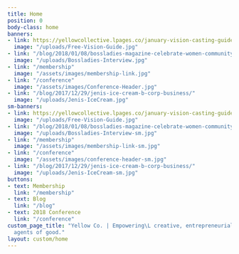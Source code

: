 ```yaml
---
title: Home
position: 0
body-class: home
banners:
- link: https://yellowcollective.lpages.co/january-vision-casting-guide/
  image: "/uploads/Free-Vision-Guide.jpg"
- link: "/blog/2018/01/08/bossladies-magazine-celebrate-women-community/"
  image: "/uploads/Bossladies-Interview.jpg"
- link: "/membership"
  image: "/assets/images/membership-link.jpg"
- link: "/conference"
  image: "/assets/images/Conference-Header.jpg"
- link: "/blog/2017/12/29/jenis-ice-cream-b-corp-business/"
  image: "/uploads/Jenis-IceCream.jpg"
sm-banners:
- link: https://yellowcollective.lpages.co/january-vision-casting-guide/
  image: "/uploads/Free-Vision-Guide.jpg"
- link: "/blog/2018/01/08/bossladies-magazine-celebrate-women-community/"
  image: "/uploads/Bossladies-Interview-sm.jpg"
- link: "/membership"
  image: "/assets/images/membership-link-sm.jpg"
- link: "/conference"
  image: "/assets/images/conference-header-sm.jpg"
- link: "/blog/2017/12/29/jenis-ice-cream-b-corp-business/"
  image: "/uploads/Jenis-IceCream-sm.jpg"
buttons:
- text: Membership
  link: "/membership"
- text: Blog
  link: "/blog"
- text: 2018 Conference
  link: "/conference"
custom_page_title: "Yellow Co. | Empowering\L creative, entrepreneurial women to become
  agents of good."
layout: custom/home
---
```


